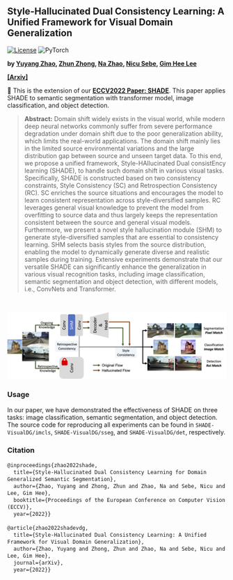 ## Style-Hallucinated Dual Consistency Learning: A Unified Framework for Visual Domain Generalization

[![License](https://img.shields.io/badge/License-Apache%202.0-blue.svg)](https://opensource.org/licenses/Apache-2.0)
<img alt="PyTorch" height="20" src="https://img.shields.io/badge/PyTorch-%23EE4C2C.svg?&style=for-the-badge&logo=PyTorch&logoColor=white" />

**by [Yuyang Zhao](http://yuyangzhao.com), [Zhun Zhong](http://zhunzhong.site), [Na Zhao](https://na-z.github.io/), [Nicu Sebe](https://disi.unitn.it/~sebe/), [Gim Hee Lee](https://www.comp.nus.edu.sg/~leegh/)**

**[[Arxiv]]()**
<!-- **[[Paper]](https://arxiv.org/pdf/2111.14887.pdf)** -->

:bell: This is the extension of our **[ECCV2022 Paper: SHADE](https://arxiv.org/pdf/2204.02548.pdf)**. This paper applies SHADE to semantic segmentation with transformer model, image classification, and object detection.




> **Abstract:**
> Domain shift widely exists in the visual world, while modern deep neural networks commonly suffer from severe performance degradation under domain shift due to the poor generalization ability, which limits the real-world applications. The domain shift mainly lies in the limited source environmental variations and the large distribution gap between source and unseen target data. To this end, we propose a unified framework, Style-HAllucinated Dual consistEncy learning (SHADE), to handle such domain shift in various visual tasks. Specifically, SHADE is constructed based on two consistency constraints, Style Consistency (SC) and Retrospection Consistency (RC). SC enriches the source situations and encourages the model to learn consistent representation across style-diversified samples. RC leverages general visual knowledge to prevent the model from overfitting to source data and thus largely keeps the representation consistent between the source and general visual models. Furthermore, we present a novel style hallucination module (SHM) to generate style-diversified samples that are essential to consistency learning. SHM selects basis styles from the source distribution, enabling the model to dynamically generate diverse and realistic samples during training. Extensive experiments demonstrate that our versatile SHADE can significantly enhance the generalization in various visual recognition tasks, including image classification, semantic segmentation and object detection, with different models, i.e., ConvNets and Transformer.

<br>
<p align="center">
  <img src="assets/framework.png" />
</p>

### Usage
In our paper, we have demonstrated the effectiveness of SHADE on three tasks: image classification, semantic segmentation, and object detection. The source code for reproducing all experiments can be found in `SHADE-VisualDG/imcls`, `SHADE-VisualDG/sseg`, and `SHADE-VisualDG/det`, respectively.



### Citation
```
@inproceedings{zhao2022shade,
  title={Style-Hallucinated Dual Consistency Learning for Domain Generalized Semantic Segmentation},
  author={Zhao, Yuyang and Zhong, Zhun and Zhao, Na and Sebe, Nicu and Lee, Gim Hee},
  booktitle={Proceedings of the European Conference on Computer Vision (ECCV)},
  year={2022}}

@article{zhao2022shadevdg,
  title={Style-Hallucinated Dual Consistency Learning: A Unified Framework for Visual Domain Generalization},
  author={Zhao, Yuyang and Zhong, Zhun and Zhao, Na and Sebe, Nicu and Lee, Gim Hee},
  journal={arXiv},
  year={2022}}
```